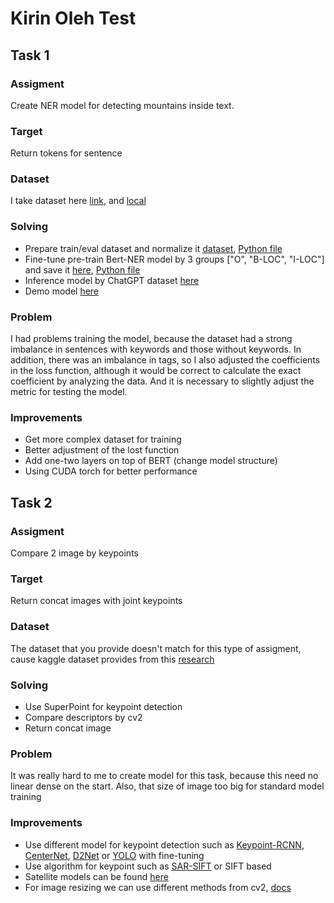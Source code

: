 # Kirin Oleh Test

## Task 1

### Assigment
Create NER model for detecting mountains inside text.

### Target
Return tokens for sentence

### Dataset
I take dataset here [link](https://www.kaggle.com/datasets/geraygench/mountain-ner-dataset?resource=download), and [local](Task1/dataset/mountain_dataset_with_markup.csv)

### Solving
- Prepare train/eval dataset and normalize it [dataset](Task1/dataset/ready_dataset.pkl), [Python file](Task1/dataset.ipynb)
- Fine-tune pre-train Bert-NER model by 3 groups ["O", "B-LOC", "I-LOC"] and save it [here](Task1/model), [Python file](Task1/train.py)
- Inference model by ChatGPT dataset [here](Task1/inference.py)
- Demo model [here](Task1/demo.ipynb)

### Problem
I had problems training the model, because the dataset had a strong imbalance in sentences with keywords and those without keywords. In addition, there was an imbalance in tags, so I also adjusted the coefficients in the loss function, although it would be correct to calculate the exact coefficient by analyzing the data. And it is necessary to slightly adjust the metric for testing the model.

### Improvements
- Get more complex dataset for training
- Better adjustment of the lost function
- Add one-two layers on top of BERT (change model structure)
- Using CUDA torch for better performance

## Task 2

### Assigment 
Compare 2 image by keypoints

### Target
Return concat images with joint keypoints

### Dataset
The dataset that you provide doesn't match for this type of assigment, cause kaggle dataset provides from this [research](https://ieeexplore.ieee.org/stamp/stamp.jsp?tp=&arnumber=9241044)

### Solving
- Use SuperPoint for keypoint detection
- Compare descriptors by cv2
- Return concat image

### Problem
It was really hard to me to create model for this task, because this need no linear dense on the start.
Also, that size of image too big for standard model training

### Improvements
- Use different model for keypoint detection such as [Keypoint-RCNN](https://pytorch.org/vision/main/models/keypoint_rcnn.html?ref=blog.roboflow.com), [CenterNet](https://github.com/xingyizhou/CenterNet?ref=blog.roboflow.com), [D2Net](https://github.com/mihaidusmanu/d2-net) or [YOLO](https://blog.roboflow.com/guide-to-yolo-models/) with fine-tuning
- Use algorithm for keypoint such as [SAR-SIFT](https://github.com/cfgnunes/sar-sift) or SIFT based
- Satellite models can be found [here](https://github.com/satellite-image-deep-learning/techniques)
- For image resizing we can use different methods from cv2, [docs](https://docs.opencv.org/4.x/da/d54/group__imgproc__transform.html#ga47a974309e9102f5f08231edc7e7529d)
